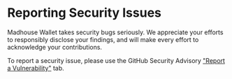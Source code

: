 # Reporting Security Issues

Madhouse Wallet takes security bugs seriously. We appreciate your efforts to responsibly disclose your findings, and will make every effort to acknowledge your contributions.

To report a security issue, please use the GitHub Security Advisory ["Report a Vulnerability"](https://github.com/Madhouse-Wallet/tpos/security/advisories/new) tab.